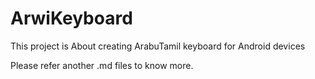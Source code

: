 # ArwiKeyboard

This project is About creating ArabuTamil keyboard for Android devices

Please refer another .md files to know more.
